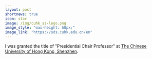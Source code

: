 ```yaml
---
layout: post
shortnews: true
icon: star
image: /img/cuhk_sz-logo.png
image_style: "max-height: 60px;"
image_link: "https://sds.cuhk.edu.cn/en"
---
```


I was granted the title of "Presidential Chair Professor" at [The Chinese University of Hong Kong, Shenzhen](https://www.cuhk.edu.cn/en).
